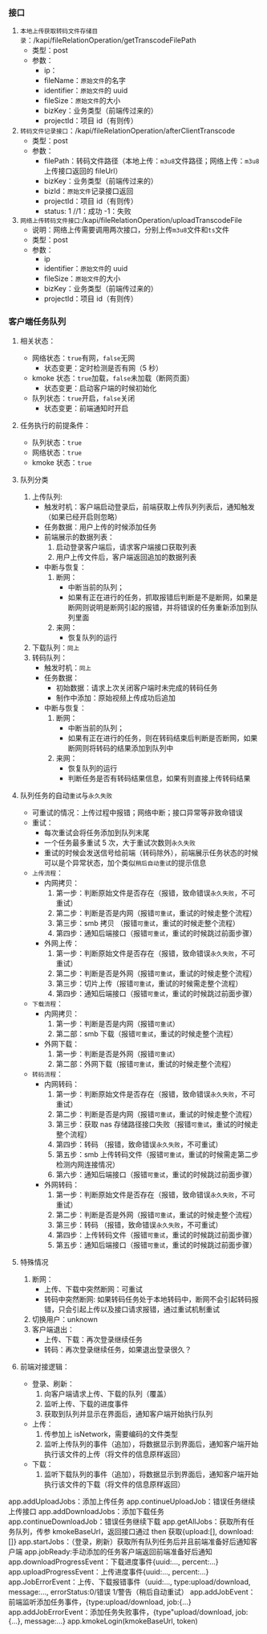 ### 接口

1. `本地上传获取转码文件存储目录`：/kapi/fileRelationOperation/getTranscodeFilePath
    - 类型：post
    - 参数：
        - ip：
        - fileName：`原始文件`的名字
        - identifier：`原始文件`的 uuid
        - fileSize：`原始文件`的大小
        - bizKey：业务类型（前端传过来的）
        - projectId：项目 id（有则传）
1. `转码文件记录接口`：/kapi/fileRelationOperation/afterClientTranscode
    - 类型：post
    - 参数：
        - filePath：转码文件路径（本地上传：`m3u8`文件路径；网络上传：`m3u8`上传接口返回的 fileUrl）
        - bizKey：业务类型（前端传过来的）
        - bizId：`原始文件`记录接口返回
        - projectId：项目 id（有则传）
        - status: 1 //1：成功 -1：失败
1. `网络上传转码文件接口`:/kapi/fileRelationOperation/uploadTranscodeFile
    - 说明：网络上传需要调用两次接口，分别上传`m3u8`文件和`ts`文件
    - 类型：post
    - 参数：
        - ip
        - identifier：`原始文件`的 uuid
        - fileSize：`原始文件`的大小
        - bizKey：业务类型（前端传过来的）
        - projectId：项目 id（有则传）

### 客户端任务队列

1. 相关状态：

    - 网络状态：`true`有网，`false`无网
        - 状态变更：定时检测是否有网（5 秒）
    - kmoke 状态：`true`加载，`false`未加载（断网页面）
        - 状态变更：启动客户端的时候初始化
    - 队列状态：`true`开启，`false`关闭
        - 状态变更：前端通知时开启

1. 任务执行的前提条件：

    - 队列状态：`true`
    - 网络状态：`true`
    - kmoke 状态：`true`

1. 队列分类

    1. 上传队列:
        - 触发时机：客户端启动登录后，前端获取上传队列列表后，通知触发（如果已经开启则忽略）
        - 任务数据：用户上传的时候添加任务
        - 前端展示的数据列表：
            1. 启动登录客户端后，请求客户端接口获取列表
            1. 用户上传文件后，客户端返回追加的数据列表
        - 中断与恢复：
            1. 断网：
                - 中断当前的队列；
                - 如果有正在进行的任务，抓取报错后判断是不是断网，如果是断网则说明是断网引起的报错，并将错误的任务重新添加到队列里面
            1. 来网：
                - 恢复队列的运行
    1. 下载队列：`同上`
    1. 转码队列：
        - 触发时机：`同上`
        - 任务数据：
            - 初始数据：请求上次关闭客户端时未完成的转码任务
            - 制作中添加：原始视频上传成功后追加
        - 中断与恢复：
            1. 断网：
                - 中断当前的队列；
                - 如果有正在进行的任务，则在转码结束后判断是否断网，如果断网则将转码的结果添加到队列中
            1. 来网：
                - 恢复队列的运行
                - 判断任务是否有转码结果信息，如果有则直接上传转码结果

1. 队列任务的自动`重试`与`永久失败`

    - 可重试的情况：上传过程中报错；网络中断；接口异常等非致命错误
    - 重试：
        - 每次重试会将任务添加到队列末尾
        - 一个任务最多重试 5 次，大于重试次数则`永久失败`
        - 重试的时候会发送信号给前端（转码除外），前端展示任务状态的时候可以是个异常状态，加个类似`稍后自动重试`的提示信息
    - `上传流程`：
        - 内网拷贝：
            1. 第一步：判断原始文件是否存在（报错，致命错误`永久失败`，不可重试）
            1. 第二步：判断是否是内网（报错`可重试`，重试的时候走整个流程）
            1. 第三步：smb 拷贝 （报错`可重试`，重试的时候走整个流程）
            1. 第四步：通知后端接口（报错`可重试`，重试的时候跳过前面步骤）
        - 外网上传：
            1. 第一步：判断原始文件是否存在（报错，致命错误`永久失败`，不可重试）
            1. 第二步：判断是否是外网（报错`可重试`，重试的时候走整个流程）
            1. 第三步：切片上传（报错`可重试`，重试的时候需走整个流程）
            1. 第四步：通知后端接口（报错`可重试`，重试的时候跳过前面步骤）
    - `下载流程`：
        - 内网拷贝：
            1. 第一步：判断是否是内网（报错`可重试`）
            1. 第二部：smb 下载（报错`可重试`，重试的时候走整个流程）
        - 外网下载：
            1. 第一步：判断是否是外网（报错`可重试`）
            1. 第二部：外网下载（报错`可重试`，重试的时候走整个流程）
    - `转码流程`：
        - 内网转码：
            1. 第一步：判断原始文件是否存在（报错，致命错误`永久失败`，不可重试）
            1. 第二步：判断是否是内网（报错`可重试`，重试的时候走整个流程）
            1. 第三步：获取 nas 存储路径接口失败（报错`可重试`，重试的时候走整个流程）
            1. 第四步：转码 （报错，致命错误`永久失败`，不可重试）
            1. 第五步：smb 上传转码文件（报错`可重试`，重试的时候需走第二步检测内网连接情况）
            1. 第六步：通知后端接口（报错`可重试`，重试的时候跳过前面步骤）
        - 外网转码：
            1. 第一步：判断原始文件是否存在（报错，致命错误`永久失败`，不可重试）
            1. 第二步：判断是否是外网（报错`可重试`，重试的时候走整个流程）
            1. 第三步：转码 （报错，致命错误`永久失败`，不可重试）
            1. 第四步：上传转码文件（报错`可重试`，重试的时候跳过前面步骤）
            1. 第五步：通知后端接口（报错`可重试`，重试的时候跳过前面步骤）

1. 特殊情况

    1. 断网：
        - 上传、下载中突然断网：可重试
        - 转码中突然断网: 如果转码任务处于本地转码中，断网不会引起转码报错，只会引起上传以及接口请求报错，通过重试机制重试
    1. 切换用户：unknown
    1. 客户端退出：
        - 上传、下载：再次登录继续任务
        - 转码：再次登录继续任务，如果退出登录很久？

1. 前端对接逻辑：
    - 登录、刷新：
        1. 向客户端请求上传、下载的队列（覆盖）
        1. 监听上传、下载的进度事件
        1. 获取到队列并显示在界面后，通知客户端开始执行队列
    - 上传：
        1. 传参加上 isNetwork，需要编码的文件类型
        1. 监听上传队列的事件（追加），将数据显示到界面后，通知客户端开始执行该文件的上传（将文件的信息原样返回）
    - 下载：
        1. 监听下载队列的事件（追加），将数据显示到界面后，通知客户端开始执行该文件的下载（将文件的信息原样返回）

app.addUploadJobs：添加上传任务
app.continueUploadJob：错误任务继续上传接口
app.addDownloadJobs：添加下载任务
app.continueDownloadJob：错误任务继续下载
app.getAllJobs：获取所有任务队列，传参 kmokeBaseUrl，返回接口通过 then 获取{upload:[], download:[]}
app.startJobs：（登录，刷新）获取所有队列任务后并且前端准备好后通知客户端
app.jobReady:手动添加的任务客户端返回前端准备好后通知
app.downloadProgressEvent：下载进度事件{uuid:..., percent:...}
app.uploadProgressEvent：上传进度事件{uuid:..., percent:...}
app.JobErrorEvent：上传、下载报错事件（uuid:..., type:upload/download, message:..., errorStatus:0/错误 1/警告（稍后自动重试）
app.addJobEvent：前端监听添加任务事件，{type:upload/download, job:{...}
app.addJobErrorEvent：添加任务失败事件，{type"upload/download, job:{...}, message:...}
app.kmokeLogin(kmokeBaseUrl, token)
